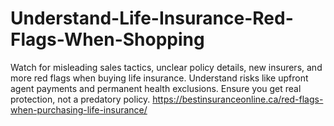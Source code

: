 # Understand-Life-Insurance-Red-Flags-When-Shopping
Watch for misleading sales tactics, unclear policy details, new insurers, and more red flags when buying life insurance.  Understand risks like upfront agent payments and permanent health exclusions. Ensure you get real protection, not a predatory policy. https://bestinsuranceonline.ca/red-flags-when-purchasing-life-insurance/
